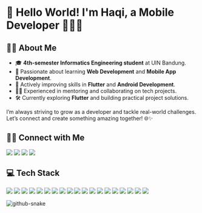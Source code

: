 # 👋  Hello World! I'm Haqi, a Mobile Developer 👨‍💻📱

## 👨‍💻 About Me  

- 🎓 **4th-semester Informatics Engineering student** at UIN Bandung.  
- 🌟 Passionate about learning **Web Development** and **Mobile App Development**.  
- 🚀 Actively improving skills in **Flutter** and **Android Development**.  
- 👨‍🏫 Experienced in mentoring and collaborating on tech projects.  
- 🛠 Currently exploring **Flutter** and building practical project solutions.  

I’m always striving to grow as a developer and tackle real-world challenges. Let’s connect and create something amazing together! 🌐✨  

## 🤝🏼 Connect with Me
<p>
<a target="_blank" href="https://www.linkedin.com/in/rahardianbaihaqi"><img src="https://img.shields.io/badge/linkedin-0077B5.svg?style=for-the-badge&logo=linkedin&logoColor=white"/></a>
<a target="_blank" href="https://www.instagram.com/rhrdianbaihaqi/"><img src="https://img.shields.io/badge/instagram-E4405F.svg?style=for-the-badge&logo=instagram&logoColor=white"/></a>
<a target="_blank" href="https://youtube.com/@haqitv05?si=fFlzjmh4K-G-v9To"><img src="https://img.shields.io/badge/youtube-FF0000.svg?style=for-the-badge&logo=youtube&logoColor=white"/></a>
<a target="_blank" href="https://discord.gg/wxY2Bvz3"><img src="https://img.shields.io/badge/discord-7289da.svg?style=for-the-badge&logo=discord&logoColor=white"/></a>
</p>


## 💻 Tech Stack
<p>
<img src="https://img.shields.io/badge/-Flutter-5bc3ef?style=flat-square&logo=flutter&logoColor=white" />
<img src="https://img.shields.io/badge/-Android%20Studio-3ddc84?style=flat-square&logo=androidstudio&logoColor=white" />
<img src="https://img.shields.io/badge/-CSS-2965f1?style=flat-square&logo=css3&logoColor=white" />
<img src="https://img.shields.io/badge/-Java-007396?style=flat-square&logo=java&logoColor=white" />
<img src="https://img.shields.io/badge/-Kotlin-7f52ff?style=flat-square&logo=kotlin&logoColor=white" />
<img src="https://img.shields.io/badge/-Docker-2496ed?style=flat-square&logo=docker&logoColor=white" />
<img src="https://img.shields.io/badge/-Firebase-ffcb2b?style=flat-square&logo=firebase&logoColor=white" />
<img src="https://img.shields.io/badge/-PHP-777bb3?style=flat-square&logo=php&logoColor=white" />
<img src="https://img.shields.io/badge/-Git-ec4f31?style=flat-square&logo=git&logoColor=white" />
<img src="https://img.shields.io/badge/-Github-black?style=flat-square&logo=github" />
<img src="https://img.shields.io/badge/-Visual%20Studio-a175d7?style=flat-square&logo=visualstudio" />
<img src="https://img.shields.io/badge/-JavaScript-f7df1e?style=flat-square&logo=javascript&logoColor=black" />
<img src="https://img.shields.io/badge/-HTML-e34f26?style=flat-square&logo=html5&logoColor=white" />
<img src="https://img.shields.io/badge/-React-61dafb?style=flat-square&logo=react&logoColor=black" />
<img src="https://img.shields.io/badge/-React%20Native-61dafb?style=flat-square&logo=react&logoColor=black" />
<img src="https://img.shields.io/badge/-GCP-4285F4?style=flat-square&logo=googlecloud&logoColor=white" />
<img src="https://img.shields.io/badge/-Figma-8b35d0?style=flat-square&logo=figma&logoColor=white" />
<img src="https://img.shields.io/badge/-Arduino-00979D?style=flat-square&logo=arduino&logoColor=white" />
<img src="https://img.shields.io/badge/-Stack%20Overflow-F58025?style=flat-square&logo=stackoverflow&logoColor=white" />
</p>



<picture>
  <source media="(prefers-color-scheme: dark)" srcset="https://raw.githubusercontent.com/tobiasmeyhoefer/tobiasmeyhoefer/output/github-snake-dark.svg" />
  <source media="(prefers-color-scheme: light)" srcset="https://raw.githubusercontent.com/tobiasmeyhoefer/tobiasmeyhoefer/output/github-snake.svg" />
  <img alt="github-snake" src="https://raw.githubusercontent.com/tobiasmeyhoefer/tobiasmeyhoefer/output/github-snake.svg" />
</picture>
